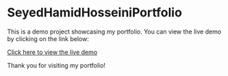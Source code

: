 # SeyedHamidHosseiniPortfolio

This is a demo project showcasing my portfolio. You can view the live demo by clicking on the link below:

[Click here to view the live demo](https://seyedhamidhosseini.github.io/SeyedHamidHosseiniPortfolio/)

Thank you for visiting my portfolio!
